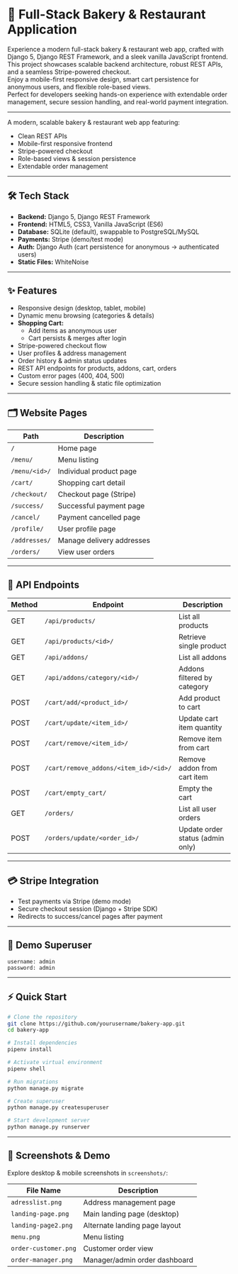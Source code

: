 # 🍞 Full-Stack Bakery & Restaurant Application

Experience a modern full-stack bakery & restaurant web app, crafted with Django 5, Django REST Framework, and a sleek vanilla JavaScript frontend.  
This project showcases scalable backend architecture, robust REST APIs, and a seamless Stripe-powered checkout.  
Enjoy a mobile-first responsive design, smart cart persistence for anonymous users, and flexible role-based views.  
Perfect for developers seeking hands-on experience with extendable order management, secure session handling, and real-world payment integration.

---

A modern, scalable bakery & restaurant web app featuring:

- Clean REST APIs
- Mobile-first responsive frontend
- Stripe-powered checkout
- Role-based views & session persistence
- Extendable order management

---

## 🛠️ Tech Stack

- **Backend:** Django 5, Django REST Framework
- **Frontend:** HTML5, CSS3, Vanilla JavaScript (ES6)
- **Database:** SQLite (default), swappable to PostgreSQL/MySQL
- **Payments:** Stripe (demo/test mode)
- **Auth:** Django Auth (cart persistence for anonymous → authenticated users)
- **Static Files:** WhiteNoise

---

## ✨ Features

- Responsive design (desktop, tablet, mobile)
- Dynamic menu browsing (categories & details)
- **Shopping Cart:**
  - Add items as anonymous user
  - Cart persists & merges after login
- Stripe-powered checkout flow
- User profiles & address management
- Order history & admin status updates
- REST API endpoints for products, addons, cart, orders
- Custom error pages (400, 404, 500)
- Secure session handling & static file optimization

---

## 🗂️ Website Pages

| Path          | Description               |
| ------------- | ------------------------- |
| `/`           | Home page                 |
| `/menu/`      | Menu listing              |
| `/menu/<id>/` | Individual product page   |
| `/cart/`      | Shopping cart detail      |
| `/checkout/`  | Checkout page (Stripe)    |
| `/success/`   | Successful payment page   |
| `/cancel/`    | Payment cancelled page    |
| `/profile/`   | User profile page         |
| `/addresses/` | Manage delivery addresses |
| `/orders/`    | View user orders          |

---

## 🔌 API Endpoints

| Method | Endpoint                              | Description                      |
| ------ | ------------------------------------- | -------------------------------- |
| GET    | `/api/products/`                      | List all products                |
| GET    | `/api/products/<id>/`                 | Retrieve single product          |
| GET    | `/api/addons/`                        | List all addons                  |
| GET    | `/api/addons/category/<id>/`          | Addons filtered by category      |
| POST   | `/cart/add/<product_id>/`             | Add product to cart              |
| POST   | `/cart/update/<item_id>/`             | Update cart item quantity        |
| POST   | `/cart/remove/<item_id>/`             | Remove item from cart            |
| POST   | `/cart/remove_addons/<item_id>/<id>/` | Remove addon from cart item      |
| POST   | `/cart/empty_cart/`                   | Empty the cart                   |
| GET    | `/orders/`                            | List all user orders             |
| POST   | `/orders/update/<order_id>/`          | Update order status (admin only) |

---

## 💳 Stripe Integration

- Test payments via Stripe (demo mode)
- Secure checkout session (Django + Stripe SDK)
- Redirects to success/cancel pages after payment

---

## 👤 Demo Superuser

```
username: admin
password: admin
```

---

## ⚡ Quick Start

```bash
# Clone the repository
git clone https://github.com/yourusername/bakery-app.git
cd bakery-app

# Install dependencies
pipenv install

# Activate virtual environment
pipenv shell

# Run migrations
python manage.py migrate

# Create superuser
python manage.py createsuperuser

# Start development server
python manage.py runserver
```

---

## 📸 Screenshots & Demo

Explore desktop & mobile screenshots in `screenshots/`:

| File Name            | Description                   |
| -------------------- | ----------------------------- |
| `adresslist.png`     | Address management page       |
| `landing-page.png`   | Main landing page (desktop)   |
| `landing-page2.png`  | Alternate landing page layout |
| `menu.png`           | Menu listing                  |
| `order-customer.png` | Customer order view           |
| `order-manager.png`  | Manager/admin order dashboard |
